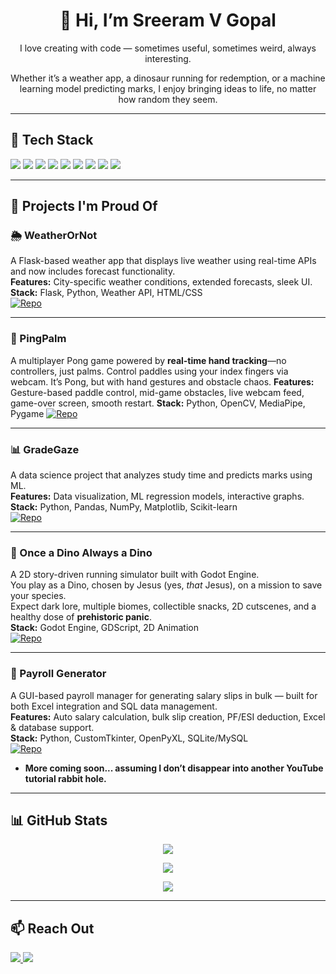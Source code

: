 <h1 align="center">👋 Hi, I’m Sreeram V Gopal</h1>
<p align="center">I love creating with code — sometimes useful, sometimes weird, always interesting.</p>
<p align="center">Whether it’s a weather app, a dinosaur running for redemption, or a machine learning model predicting marks, I enjoy bringing ideas to life, no matter how random they seem.</p>

---

## 🚀 Tech Stack

<p align="left">
  <img src="https://img.shields.io/badge/Python-3670A0?style=for-the-badge&logo=python&logoColor=fff" />
  <img src="https://img.shields.io/badge/Flask-000000?style=for-the-badge&logo=flask&logoColor=white" />
  <img src="https://img.shields.io/badge/OpenCV-5C3EE8?style=for-the-badge&logo=opencv&logoColor=white" />
  <img src="https://img.shields.io/badge/NumPy-013243?style=for-the-badge&logo=numpy&logoColor=white" />
  <img src="https://img.shields.io/badge/Pandas-150458?style=for-the-badge&logo=pandas&logoColor=white" />
  <img src="https://img.shields.io/badge/HTML-E34F26?style=for-the-badge&logo=html5&logoColor=fff" />
  <img src="https://img.shields.io/badge/CSS-1572B6?style=for-the-badge&logo=css3&logoColor=fff" />
  <img src="https://img.shields.io/badge/SQL-336791?style=for-the-badge&logo=postgresql&logoColor=fff" />
  <img src="https://img.shields.io/badge/MediaPipe-FF6F00?style=for-the-badge&logo=mediapipe&logoColor=white" />
</p>


---

## 🌟 Projects I'm Proud Of

### 🌦️ WeatherOrNot  
A Flask-based weather app that displays live weather using real-time APIs and now includes forecast functionality.  
**Features:** City-specific weather conditions, extended forecasts, sleek UI.  
**Stack:** Flask, Python, Weather API, HTML/CSS  
[![Repo](https://img.shields.io/badge/View%20Repo-WeatherOrNot-0A66C2?style=for-the-badge&logo=github)](https://github.com/SR-005/WeatherOrNot)

---

### 🏓 PingPalm

A multiplayer Pong game powered by **real-time hand tracking**—no controllers, just palms.
Control paddles using your index fingers via webcam. It’s Pong, but with hand gestures and obstacle chaos.
**Features:** Gesture-based paddle control, mid-game obstacles, live webcam feed, game-over screen, smooth restart.
**Stack:** Python, OpenCV, MediaPipe, Pygame
[![Repo](https://img.shields.io/badge/View%20Repo-PingPalm-0A66C2?style=for-the-badge\&logo=github)](https://github.com/SR-005/PingPalm)

---

### 📊 GradeGaze  
A data science project that analyzes study time and predicts marks using ML.  
**Features:** Data visualization, ML regression models, interactive graphs.  
**Stack:** Python, Pandas, NumPy, Matplotlib, Scikit-learn  
[![Repo](https://img.shields.io/badge/View%20Repo-GradeGaze-0A66C2?style=for-the-badge&logo=github)](https://github.com/SR-005/GradeGaze)

---

### 🦖 Once a Dino Always a Dino  
A 2D story-driven running simulator built with Godot Engine.  
You play as a Dino, chosen by Jesus (yes, *that* Jesus), on a mission to save your species.  
Expect dark lore, multiple biomes, collectible snacks, 2D cutscenes, and a healthy dose of **prehistoric panic**.  
**Stack:** Godot Engine, GDScript, 2D Animation  
[![Repo](https://img.shields.io/badge/View%20Repo-Once%20a%20Dino-0A66C2?style=for-the-badge&logo=github)](https://github.com/SR-005/Once-a-Dino-Always-a-Dino)

---

### 💼 Payroll Generator  
A GUI-based payroll manager for generating salary slips in bulk — built for both Excel integration and SQL data management.  
**Features:** Auto salary calculation, bulk slip creation, PF/ESI deduction, Excel & database support.  
**Stack:** Python, CustomTkinter, OpenPyXL, SQLite/MySQL  
[![Repo](https://img.shields.io/badge/View%20Repo-Payroll%20Generator-0A66C2?style=for-the-badge&logo=github)](https://github.com/SR-005/Payroll-Generator)


- **More coming soon... assuming I don’t disappear into another YouTube tutorial rabbit hole.**

---

## 📊 GitHub Stats

<p align="center">
  <img src="https://github-readme-stats.vercel.app/api?username=SR-005&show_icons=true&theme=tokyonight" />
</p>

<p align="center">
  <img src="https://github-readme-streak-stats.herokuapp.com?user=SR-005&theme=tokyonight" />
</p>

<p align="center">
  <img src="https://github-readme-stats.vercel.app/api/top-langs/?username=SR-005&layout=compact&theme=tokyonight" />
</p>

---

## 📫 Reach Out

<p>
  <a href="mailto:sreeramvg100@gmail.com">
    <img src="https://img.shields.io/badge/Email-sreeramvg100@gmail.com-D14836?style=for-the-badge&logo=gmail&logoColor=white" />
  </a>
  <a href="https://www.linkedin.com/in/sreeram-v-gopal-7477082a0/">
    <img src="https://img.shields.io/badge/LinkedIn-Sreeram%20V%20Gopal-0077B5?style=for-the-badge&logo=linkedin&logoColor=white" />
  </a>
</p>
